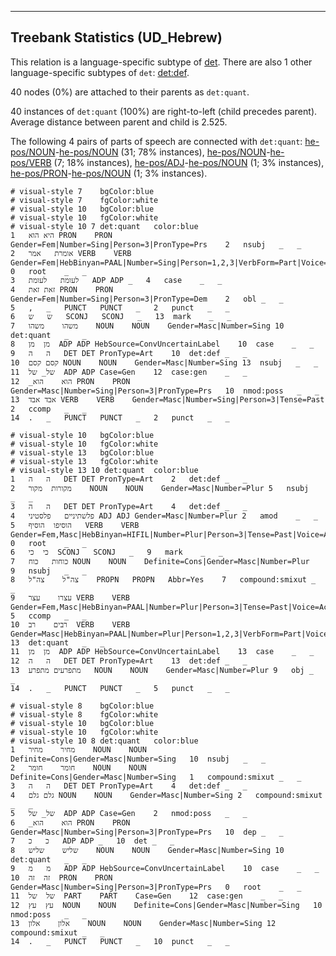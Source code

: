 

--------------------------------------------------------------------------------

## Treebank Statistics (UD_Hebrew)

This relation is a language-specific subtype of [det]().
There are also 1 other language-specific subtypes of `det`: [det:def]().

40 nodes (0%) are attached to their parents as `det:quant`.

40 instances of `det:quant` (100%) are right-to-left (child precedes parent).
Average distance between parent and child is 2.525.

The following 4 pairs of parts of speech are connected with `det:quant`: [he-pos/NOUN]()-[he-pos/NOUN]() (31; 78% instances), [he-pos/NOUN]()-[he-pos/VERB]() (7; 18% instances), [he-pos/ADJ]()-[he-pos/NOUN]() (1; 3% instances), [he-pos/PRON]()-[he-pos/NOUN]() (1; 3% instances).


~~~ conllu
# visual-style 7	bgColor:blue
# visual-style 7	fgColor:white
# visual-style 10	bgColor:blue
# visual-style 10	fgColor:white
# visual-style 10 7 det:quant	color:blue
1	היא	הוא	PRON	PRON	Gender=Fem|Number=Sing|Person=3|PronType=Prs	2	nsubj	_	_
2	אומרת	אמר	VERB	VERB	Gender=Fem|HebBinyan=PAAL|Number=Sing|Person=1,2,3|VerbForm=Part|Voice=Act	0	root	_	_
3	לעומת	לעומת	ADP	ADP	_	4	case	_	_
4	זאת	זאת	PRON	PRON	Gender=Fem|Number=Sing|Person=3|PronType=Dem	2	obl	_	_
5	,	_	PUNCT	PUNCT	_	2	punct	_	_
6	ש	ש	SCONJ	SCONJ	_	13	mark	_	_
7	משהו	משהו	NOUN	NOUN	Gender=Masc|Number=Sing	10	det:quant	_	_
8	מן	מן	ADP	ADP	HebSource=ConvUncertainLabel	10	case	_	_
9	ה	ה	DET	DET	PronType=Art	10	det:def	_	_
10	קסם	קסם	NOUN	NOUN	Gender=Masc|Number=Sing	13	nsubj	_	_
11	של_	של	ADP	ADP	Case=Gen	12	case:gen	_	_
12	_הוא	הוא	PRON	PRON	Gender=Masc|Number=Sing|Person=3|PronType=Prs	10	nmod:poss	_	_
13	אבד	אבד	VERB	VERB	Gender=Masc|Number=Sing|Person=3|Tense=Past	2	ccomp	_	_
14	.	_	PUNCT	PUNCT	_	2	punct	_	_

~~~


~~~ conllu
# visual-style 10	bgColor:blue
# visual-style 10	fgColor:white
# visual-style 13	bgColor:blue
# visual-style 13	fgColor:white
# visual-style 13 10 det:quant	color:blue
1	ה	ה	DET	DET	PronType=Art	2	det:def	_	_
2	מקורות	מקור	NOUN	NOUN	Gender=Masc|Number=Plur	5	nsubj	_	_
3	ה	ה	DET	DET	PronType=Art	4	det:def	_	_
4	פלשתיניים	פלסטיני	ADJ	ADJ	Gender=Masc|Number=Plur	2	amod	_	_
5	הוסיפו	הוסיף	VERB	VERB	Gender=Fem,Masc|HebBinyan=HIFIL|Number=Plur|Person=3|Tense=Past|Voice=Act	0	root	_	_
6	כי	כי	SCONJ	SCONJ	_	9	mark	_	_
7	כוחות	כוח	NOUN	NOUN	Definite=Cons|Gender=Masc|Number=Plur	9	nsubj	_	_
8	צה"ל	צה"ל	PROPN	PROPN	Abbr=Yes	7	compound:smixut	_	_
9	עצרו	עצר	VERB	VERB	Gender=Fem,Masc|HebBinyan=PAAL|Number=Plur|Person=3|Tense=Past|Voice=Act	5	ccomp	_	_
10	רבים	רב	VERB	VERB	Gender=Masc|HebBinyan=PAAL|Number=Plur|Person=1,2,3|VerbForm=Part|Voice=Act	13	det:quant	_	_
11	מן	מן	ADP	ADP	HebSource=ConvUncertainLabel	13	case	_	_
12	ה	ה	DET	DET	PronType=Art	13	det:def	_	_
13	מתפרעים	מתפרע	NOUN	NOUN	Gender=Masc|Number=Plur	9	obj	_	_
14	.	_	PUNCT	PUNCT	_	5	punct	_	_

~~~


~~~ conllu
# visual-style 8	bgColor:blue
# visual-style 8	fgColor:white
# visual-style 10	bgColor:blue
# visual-style 10	fgColor:white
# visual-style 10 8 det:quant	color:blue
1	מחיר	מחיר	NOUN	NOUN	Definite=Cons|Gender=Masc|Number=Sing	10	nsubj	_	_
2	חומר	חומר	NOUN	NOUN	Definite=Cons|Gender=Masc|Number=Sing	1	compound:smixut	_	_
3	ה	ה	DET	DET	PronType=Art	4	det:def	_	_
4	גלם	גלם	NOUN	NOUN	Gender=Masc|Number=Sing	2	compound:smixut	_	_
5	של_	של	ADP	ADP	Case=Gen	2	nmod:poss	_	_
6	_הוא	הוא	PRON	PRON	Gender=Masc|Number=Sing|Person=3|PronType=Prs	10	dep	_	_
7	כ	כ	ADP	ADP	_	10	det	_	_
8	שליש	שליש	NOUN	NOUN	Gender=Masc|Number=Sing	10	det:quant	_	_
9	מ	מ	ADP	ADP	HebSource=ConvUncertainLabel	10	case	_	_
10	זה	זה	PRON	PRON	Gender=Masc|Number=Sing|Person=3|PronType=Prs	0	root	_	_
11	של	של	PART	PART	Case=Gen	12	case:gen	_	_
12	עץ	עץ	NOUN	NOUN	Definite=Cons|Gender=Masc|Number=Sing	10	nmod:poss	_	_
13	אלון	אלון	NOUN	NOUN	Gender=Masc|Number=Sing	12	compound:smixut	_	_
14	.	_	PUNCT	PUNCT	_	10	punct	_	_

~~~


